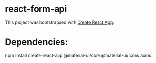 # react-form-api
This project was bootstrapped with [Create React App](https://github.com/facebookincubator/create-react-app).

# Dependencies:
npm install create-react-app @material-ui/core @material-ui/icons axios
